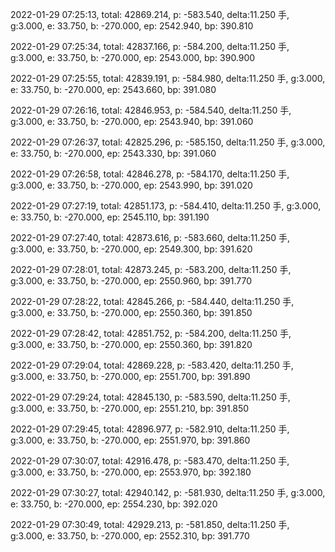 2022-01-29 07:25:13, total: 42869.214, p: -583.540, delta:11.250 手, g:3.000, e: 33.750, b: -270.000, ep: 2542.940, bp: 390.810

2022-01-29 07:25:34, total: 42837.166, p: -584.200, delta:11.250 手, g:3.000, e: 33.750, b: -270.000, ep: 2543.000, bp: 390.900

2022-01-29 07:25:55, total: 42839.191, p: -584.980, delta:11.250 手, g:3.000, e: 33.750, b: -270.000, ep: 2543.660, bp: 391.080

2022-01-29 07:26:16, total: 42846.953, p: -584.540, delta:11.250 手, g:3.000, e: 33.750, b: -270.000, ep: 2543.940, bp: 391.060

2022-01-29 07:26:37, total: 42825.296, p: -585.150, delta:11.250 手, g:3.000, e: 33.750, b: -270.000, ep: 2543.330, bp: 391.060

2022-01-29 07:26:58, total: 42846.278, p: -584.170, delta:11.250 手, g:3.000, e: 33.750, b: -270.000, ep: 2543.990, bp: 391.020

2022-01-29 07:27:19, total: 42851.173, p: -584.410, delta:11.250 手, g:3.000, e: 33.750, b: -270.000, ep: 2545.110, bp: 391.190

2022-01-29 07:27:40, total: 42873.616, p: -583.660, delta:11.250 手, g:3.000, e: 33.750, b: -270.000, ep: 2549.300, bp: 391.620

2022-01-29 07:28:01, total: 42873.245, p: -583.200, delta:11.250 手, g:3.000, e: 33.750, b: -270.000, ep: 2550.960, bp: 391.770

2022-01-29 07:28:22, total: 42845.266, p: -584.440, delta:11.250 手, g:3.000, e: 33.750, b: -270.000, ep: 2550.360, bp: 391.850

2022-01-29 07:28:42, total: 42851.752, p: -584.200, delta:11.250 手, g:3.000, e: 33.750, b: -270.000, ep: 2550.360, bp: 391.820

2022-01-29 07:29:04, total: 42869.228, p: -583.420, delta:11.250 手, g:3.000, e: 33.750, b: -270.000, ep: 2551.700, bp: 391.890

2022-01-29 07:29:24, total: 42845.130, p: -583.590, delta:11.250 手, g:3.000, e: 33.750, b: -270.000, ep: 2551.210, bp: 391.850

2022-01-29 07:29:45, total: 42896.977, p: -582.910, delta:11.250 手, g:3.000, e: 33.750, b: -270.000, ep: 2551.970, bp: 391.860

2022-01-29 07:30:07, total: 42916.478, p: -583.470, delta:11.250 手, g:3.000, e: 33.750, b: -270.000, ep: 2553.970, bp: 392.180

2022-01-29 07:30:27, total: 42940.142, p: -581.930, delta:11.250 手, g:3.000, e: 33.750, b: -270.000, ep: 2554.230, bp: 392.020

2022-01-29 07:30:49, total: 42929.213, p: -581.850, delta:11.250 手, g:3.000, e: 33.750, b: -270.000, ep: 2552.310, bp: 391.770